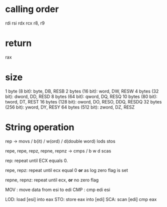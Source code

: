 # calling order
rdi
rsi
rdx
rcx
r8, r9

# return
rax

# size
1 byte (8 bit): byte, DB, RESB
2 bytes (16 bit): word, DW, RESW
4 bytes (32 bit): dword, DD, RESD
8 bytes (64 bit): qword, DQ, RESQ
10 bytes (80 bit): tword, DT, REST
16 bytes (128 bit): oword, DO, RESO, DDQ, RESDQ
32 bytes (256 bit): yword, DY, RESY
64 bytes (512 bit): zword, DZ, RESZ


# String operation
 rep -> movs / b(it) / w(ord) / d(double word) 
        lods
        stos
 
 repe,
 repe, repz,
 repne, repnz ->    cmps / b w d
                    scas 
                    
rep:            repeat until ECX equals 0.

repe, repz:     repeat until ecx equal 0 
                __or__ as log zero flag is set
             
repne, repnz:   repeat until ecx,
                __or__ no zero flag
                
MOV : move data from esi to edi
CMP : cmp edi esi

LOD: load [esi] into eax
STO: store eax into [edi]
SCA: scan [edi] cmp eax